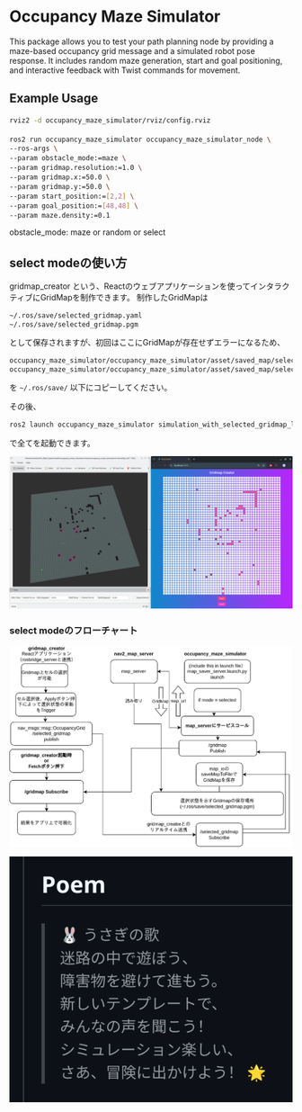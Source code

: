 # Occupancy Maze Simulator

This package allows you to test your path planning node by providing a maze-based occupancy grid message and a simulated robot pose response. It includes random maze generation, start and goal positioning, and interactive feedback with Twist commands for movement.

## Example Usage

```bash
rviz2 -d occupancy_maze_simulator/rviz/config.rviz 

ros2 run occupancy_maze_simulator occupancy_maze_simulator_node \
--ros-args \
--param obstacle_mode:=maze \
--param gridmap.resolution:=1.0 \
--param gridmap.x:=50.0 \
--param gridmap.y:=50.0 \
--param start_position:=[2,2] \
--param goal_position:=[48,48] \
--param maze.density:=0.1
```

obstacle_mode: maze or random or select

## select modeの使い方

gridmap_creator という、Reactのウェブアプリケーションを使ってインタラクティブにGridMapを制作できます。
制作したGridMapは
```
~/.ros/save/selected_gridmap.yaml
~/.ros/save/selected_gridmap.pgm
```
として保存されますが、初回はここにGridMapが存在せずエラーになるため、
```
occupancy_maze_simulator/occupancy_maze_simulator/asset/saved_map/selected_gridmap.yaml
occupancy_maze_simulator/occupancy_maze_simulator/asset/saved_map/selected_gridmap.pgm
```
を
`~/.ros/save/`
以下にコピーしてください。

その後、
```bash
ros2 launch occupancy_maze_simulator simulation_with_selected_gridmap_launch.py
```
で全てを起動できます。

![select mode](occupancy_maze_simulator/doc/media/select_mode.png)

### select modeのフローチャート

![flow chart](occupancy_maze_simulator/doc/customizable_gridmap_handling_v2.webp)

![poem](occupancy_maze_simulator/doc/media/poemByCodeRabbit.png)